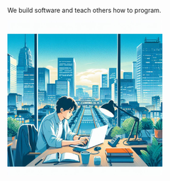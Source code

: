 We build software and teach others how to program.

<img src="https://github.com/nenkan/.github/raw/main/profile/developer-working.jpeg" alt="developer working" width="350" align="left">
